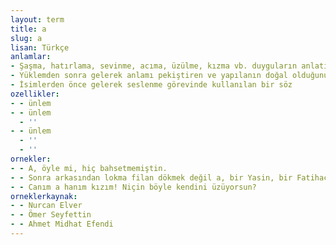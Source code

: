 ```yaml
---
layout: term
title: a
slug: a
lisan: Türkçe
anlamlar:
- Şaşma, hatırlama, sevinme, acıma, üzülme, kızma vb. duyguların anlatımına güç kazandıran söz
- Yüklemden sonra gelerek anlamı pekiştiren ve yapılanın doğal olduğunu belirten bir söz
- İsimlerden önce gelerek seslenme görevinde kullanılan bir söz
ozellikler:
- - ünlem
- - ünlem
  - ''
- - ünlem
  - ''
  - ''
ornekler:
- - A, öyle mi, hiç bahsetmemiştin.
- - Sonra arkasından lokma filan dökmek değil a, bir Yasin, bir Fatihacık bile okuyan bulunmaz.
- - Canım a hanım kızım! Niçin böyle kendini üzüyorsun?
orneklerkaynak:
- - Nurcan Elver
- - Ömer Seyfettin
- - Ahmet Midhat Efendi
---
```

